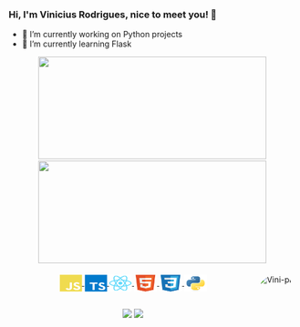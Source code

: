 ### Hi, I'm Vinicius Rodrigues, nice to meet you! 👋

- 🔭 I’m currently working on Python projects
- 🌱 I’m currently learning Flask

<div align="center">
  <a href="https://github.com/viniciuscroliveira">
  <img height="180em" width="400em" src="https://github-readme-stats.vercel.app/api?username=viniciuscroliveira&show_icons=true&theme=dracula&include_all_commits=true&count_private=true&custom_title=Vinicius Rodrigues' Github Stats"/>
  <img height="180em" width="400em" src="https://github-readme-stats.vercel.app/api/top-langs/?username=viniciuscroliveira&layout=compact&langs_count=7&theme=dracula"/>
</div>

<div align="center" style="display: inline_block"><br>
  <img align="center" alt="Vini-Js" height="30" width="40" src="https://raw.githubusercontent.com/devicons/devicon/master/icons/javascript/javascript-plain.svg">
  <img align="center" alt="Vini-Ts" height="30" width="40" src="https://raw.githubusercontent.com/devicons/devicon/master/icons/typescript/typescript-plain.svg">
  <img align="center" alt="Vini-React" height="30" width="40" src="https://raw.githubusercontent.com/devicons/devicon/master/icons/react/react-original.svg">
  <img align="center" alt="Vini-HTML" height="30" width="40" src="https://raw.githubusercontent.com/devicons/devicon/master/icons/html5/html5-original.svg">
  <img align="center" alt="Vini-CSS" height="30" width="40" src="https://raw.githubusercontent.com/devicons/devicon/master/icons/css3/css3-original.svg">
  <img align="center" alt="Vini-Python" height="30" width="40" src="https://raw.githubusercontent.com/devicons/devicon/master/icons/python/python-original.svg">
  <img align="right" alt="Vini-pic" height="150" style="border-radius:50px;" src="https://cdn.discordapp.com/attachments/654363656133541899/897232076150042634/eu.gif?width=676&height=676">
</div>
  
  ##
  
<div align="center">
  <a href = "mailto:vinicius.croliveira@gmail.com"><img src="https://img.shields.io/badge/-Gmail-%23333?style=for-the-badge&logo=gmail&logoColor=white" target="_blank"></a>
  <a href="https://www.linkedin.com/in/viniciuscroliveira/" target="_blank"><img src="https://img.shields.io/badge/-LinkedIn-%230077B5?style=for-the-badge&logo=linkedin&logoColor=white" target="_blank"></a>
</div>

